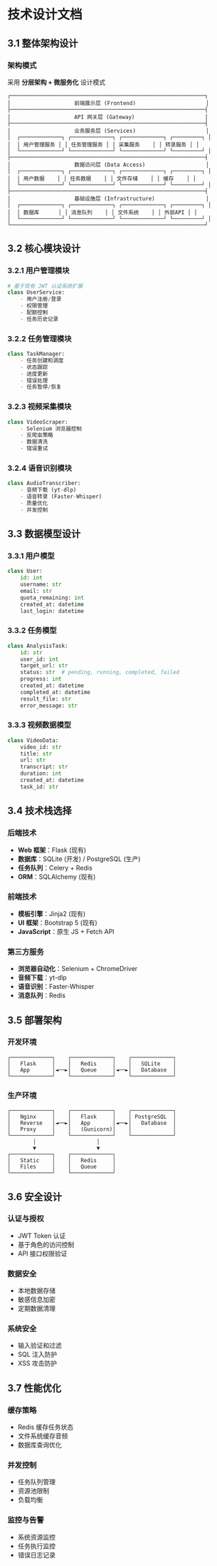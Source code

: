 # 技术设计文档

## 3.1 整体架构设计

### 架构模式
采用 **分层架构 + 微服务化** 设计模式

```
┌─────────────────────────────────────────────────────────────┐
│                    前端展示层 (Frontend)                      │
├─────────────────────────────────────────────────────────────┤
│                    API 网关层 (Gateway)                      │
├─────────────────────────────────────────────────────────────┤
│                    业务服务层 (Services)                      │
│  ┌─────────────┐ ┌─────────────┐ ┌─────────────┐ ┌─────────┐ │
│  │ 用户管理服务 │ │ 任务管理服务 │ │ 采集服务    │ │ 转录服务 │ │
│  └─────────────┘ └─────────────┘ └─────────────┘ └─────────┘ │
├─────────────────────────────────────────────────────────────┤
│                    数据访问层 (Data Access)                   │
│  ┌─────────────┐ ┌─────────────┐ ┌─────────────┐ ┌─────────┐ │
│  │ 用户数据    │ │ 任务数据    │ │ 文件存储    │ │ 缓存    │ │
│  └─────────────┘ └─────────────┘ └─────────────┘ └─────────┘ │
├─────────────────────────────────────────────────────────────┤
│                    基础设施层 (Infrastructure)                │
│  ┌─────────────┐ ┌─────────────┐ ┌─────────────┐ ┌─────────┐ │
│  │ 数据库      │ │ 消息队列    │ │ 文件系统    │ │ 外部API │ │
│  └─────────────┘ └─────────────┘ └─────────────┘ └─────────┘ │
└─────────────────────────────────────────────────────────────┘
```

## 3.2 核心模块设计

### 3.2.1 用户管理模块
```python
# 基于现有 JWT 认证系统扩展
class UserService:
    - 用户注册/登录
    - 权限管理
    - 配额控制
    - 任务历史记录
```

### 3.2.2 任务管理模块
```python
class TaskManager:
    - 任务创建和调度
    - 状态跟踪
    - 进度更新
    - 错误处理
    - 任务暂停/恢复
```

### 3.2.3 视频采集模块
```python
class VideoScraper:
    - Selenium 浏览器控制
    - 反爬虫策略
    - 数据清洗
    - 错误重试
```

### 3.2.4 语音识别模块
```python
class AudioTranscriber:
    - 音频下载 (yt-dlp)
    - 语音转录 (Faster-Whisper)
    - 质量优化
    - 并发控制
```

## 3.3 数据模型设计

### 3.3.1 用户模型
```python
class User:
    id: int
    username: str
    email: str
    quota_remaining: int
    created_at: datetime
    last_login: datetime
```

### 3.3.2 任务模型
```python
class AnalysisTask:
    id: str
    user_id: int
    target_url: str
    status: str  # pending, running, completed, failed
    progress: int
    created_at: datetime
    completed_at: datetime
    result_file: str
    error_message: str
```

### 3.3.3 视频数据模型
```python
class VideoData:
    video_id: str
    title: str
    url: str
    transcript: str
    duration: int
    created_at: datetime
    task_id: str
```

## 3.4 技术栈选择

### 后端技术
- **Web 框架**：Flask (现有)
- **数据库**：SQLite (开发) / PostgreSQL (生产)
- **任务队列**：Celery + Redis
- **ORM**：SQLAlchemy (现有)

### 前端技术
- **模板引擎**：Jinja2 (现有)
- **UI 框架**：Bootstrap 5 (现有)
- **JavaScript**：原生 JS + Fetch API

### 第三方服务
- **浏览器自动化**：Selenium + ChromeDriver
- **音频下载**：yt-dlp
- **语音识别**：Faster-Whisper
- **消息队列**：Redis

## 3.5 部署架构

### 开发环境
```
┌─────────────┐    ┌─────────────┐    ┌─────────────┐
│   Flask     │    │   Redis     │    │   SQLite    │
│   App       │◄──►│   Queue     │◄──►│   Database  │
└─────────────┘    └─────────────┘    └─────────────┘
```

### 生产环境
```
┌─────────────┐    ┌─────────────┐    ┌─────────────┐
│   Nginx     │    │   Flask     │    │ PostgreSQL  │
│   Reverse   │◄──►│   App       │◄──►│   Database  │
│   Proxy     │    │   (Gunicorn)│    │             │
└─────────────┘    └─────────────┘    └─────────────┘
        │                   │
        ▼                   ▼
┌─────────────┐    ┌─────────────┐
│   Static    │    │   Redis     │
│   Files     │    │   Queue     │
└─────────────┘    └─────────────┘
```

## 3.6 安全设计

### 认证与授权
- JWT Token 认证
- 基于角色的访问控制
- API 接口权限验证

### 数据安全
- 本地数据存储
- 敏感信息加密
- 定期数据清理

### 系统安全
- 输入验证和过滤
- SQL 注入防护
- XSS 攻击防护

## 3.7 性能优化

### 缓存策略
- Redis 缓存任务状态
- 文件系统缓存音频
- 数据库查询优化

### 并发控制
- 任务队列管理
- 资源池限制
- 负载均衡

### 监控与告警
- 系统资源监控
- 任务执行监控
- 错误日志记录
